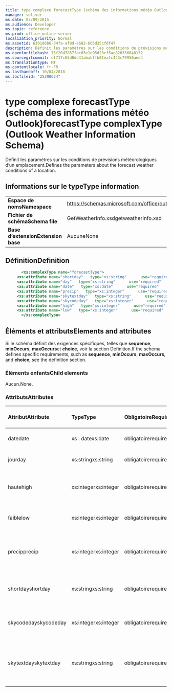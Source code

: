 ```yaml
---
title: type complexe forecastType (schéma des informations météo Outlook)
manager: soliver
ms.date: 03/09/2015
ms.audience: Developer
ms.topic: reference
ms.prod: office-online-server
localization_priority: Normal
ms.assetid: 6301d6b6-34fa-af8d-e682-605d35cfdf47
description: Définit les paramètres sur les conditions de prévisions météorologiques d’un emplacement.
ms.openlocfilehash: 75f20d7857fac85e1e95d23cf5ac826336648132
ms.sourcegitcommit: ef717c65d8dd41ababffb01eafc443c79950aed4
ms.translationtype: MT
ms.contentlocale: fr-FR
ms.lasthandoff: 10/04/2018
ms.locfileid: "25390624"
---
```

# <a name="forecasttype-complextype-outlook-weather-information-schema"></a><span data-ttu-id="dabcc-103">type complexe forecastType (schéma des informations météo Outlook)</span><span class="sxs-lookup"><span data-stu-id="dabcc-103">forecastType complexType (Outlook Weather Information Schema)</span></span>

<span data-ttu-id="dabcc-104">Définit les paramètres sur les conditions de prévisions météorologiques d’un emplacement.</span><span class="sxs-lookup"><span data-stu-id="dabcc-104">Defines the parameters about the forecast weather conditions of a location.</span></span>
  
## <a name="type-information"></a><span data-ttu-id="dabcc-105">Informations sur le type</span><span class="sxs-lookup"><span data-stu-id="dabcc-105">Type information</span></span>

|||
|:-----|:-----|
|<span data-ttu-id="dabcc-106">**Espace de noms**</span><span class="sxs-lookup"><span data-stu-id="dabcc-106">**Namespace**</span></span> <br/> |https://schemas.microsoft.com/office/outlook/15/getweatherinfo.xsd  <br/> |
|<span data-ttu-id="dabcc-107">**Fichier de schéma**</span><span class="sxs-lookup"><span data-stu-id="dabcc-107">**Schema file**</span></span> <br/> |<span data-ttu-id="dabcc-108">GetWeatherInfo.xsd</span><span class="sxs-lookup"><span data-stu-id="dabcc-108">getweatherinfo.xsd</span></span>  <br/> |
|<span data-ttu-id="dabcc-109">**Base d’extension**</span><span class="sxs-lookup"><span data-stu-id="dabcc-109">**Extension base**</span></span> <br/> |<span data-ttu-id="dabcc-110">Aucune</span><span class="sxs-lookup"><span data-stu-id="dabcc-110">None</span></span>  <br/> |
   
## <a name="definition"></a><span data-ttu-id="dabcc-111">Définition</span><span class="sxs-lookup"><span data-stu-id="dabcc-111">Definition</span></span>

```XML
       <xs:complexType name="forecastType">
     <xs:attribute name="shortday"   type="xs:string"      use="required"     />
     <xs:attribute name="day"   type="xs:string"      use="required"     />
     <xs:attribute name="date"   type="xs:date"      use="required"     />
     <xs:attribute name="precip"   type="xs:integer"      use="required"     />
     <xs:attribute name="skytextday"   type="xs:string"      use="required"     />
     <xs:attribute name="skycodeday"   type="xs:integer"      use="required"     />
     <xs:attribute name="high"   type="xs:integer"      use="required"     />
     <xs:attribute name="low"   type="xs:integer"      use="required"     />
       </xs:complexType>

```

## <a name="elements-and-attributes"></a><span data-ttu-id="dabcc-112">Éléments et attributs</span><span class="sxs-lookup"><span data-stu-id="dabcc-112">Elements and attributes</span></span>

<span data-ttu-id="dabcc-113">Si le schéma définit des exigences spécifiques, telles que **sequence**, **minOccurs**, **maxOccurs**et **choice**, voir la section Définition.</span><span class="sxs-lookup"><span data-stu-id="dabcc-113">If the schema defines specific requirements, such as **sequence**, **minOccurs**, **maxOccurs**, and **choice**, see the definition section.</span></span> 
  
### <a name="child-elements"></a><span data-ttu-id="dabcc-114">Éléments enfants</span><span class="sxs-lookup"><span data-stu-id="dabcc-114">Child elements</span></span>

<span data-ttu-id="dabcc-115">Aucun.</span><span class="sxs-lookup"><span data-stu-id="dabcc-115">None.</span></span>
  
### <a name="attributes"></a><span data-ttu-id="dabcc-116">Attributs</span><span class="sxs-lookup"><span data-stu-id="dabcc-116">Attributes</span></span>

|<span data-ttu-id="dabcc-117">**Attribut**</span><span class="sxs-lookup"><span data-stu-id="dabcc-117">**Attribute**</span></span>|<span data-ttu-id="dabcc-118">**Type**</span><span class="sxs-lookup"><span data-stu-id="dabcc-118">**Type**</span></span>|<span data-ttu-id="dabcc-119">**Obligatoire**</span><span class="sxs-lookup"><span data-stu-id="dabcc-119">**Required**</span></span>|<span data-ttu-id="dabcc-120">**Description**</span><span class="sxs-lookup"><span data-stu-id="dabcc-120">**Description**</span></span>|<span data-ttu-id="dabcc-121">**Valeurs possibles**</span><span class="sxs-lookup"><span data-stu-id="dabcc-121">**Possible values**</span></span>|
|:-----|:-----|:-----|:-----|:-----|
|<span data-ttu-id="dabcc-122">date</span><span class="sxs-lookup"><span data-stu-id="dabcc-122">date</span></span>  <br/> |<span data-ttu-id="dabcc-123">xs : date</span><span class="sxs-lookup"><span data-stu-id="dabcc-123">xs:date</span></span>  <br/> |<span data-ttu-id="dabcc-124">obligatoire</span><span class="sxs-lookup"><span data-stu-id="dabcc-124">required</span></span>  <br/> |<span data-ttu-id="dabcc-125">Spécifie la date pour la prévision.</span><span class="sxs-lookup"><span data-stu-id="dabcc-125">Specifies the date for the forecast.</span></span>  <br/> |<span data-ttu-id="dabcc-126">Valeur du type xs : date</span><span class="sxs-lookup"><span data-stu-id="dabcc-126">A value of the type xs:date</span></span>  <br/> |
|<span data-ttu-id="dabcc-127">jour</span><span class="sxs-lookup"><span data-stu-id="dabcc-127">day</span></span>  <br/> |<span data-ttu-id="dabcc-128">xs:string</span><span class="sxs-lookup"><span data-stu-id="dabcc-128">xs:string</span></span>  <br/> |<span data-ttu-id="dabcc-129">obligatoire</span><span class="sxs-lookup"><span data-stu-id="dabcc-129">required</span></span>  <br/> |<span data-ttu-id="dabcc-130">Spécifie un jour pour la prévision.</span><span class="sxs-lookup"><span data-stu-id="dabcc-130">Specifies a day for the forecast.</span></span>  <br/> |<span data-ttu-id="dabcc-131">Valeur du type xs : String</span><span class="sxs-lookup"><span data-stu-id="dabcc-131">A value of the type xs:string</span></span>  <br/> |
|<span data-ttu-id="dabcc-132">haute</span><span class="sxs-lookup"><span data-stu-id="dabcc-132">high</span></span>  <br/> |<span data-ttu-id="dabcc-133">xs:integer</span><span class="sxs-lookup"><span data-stu-id="dabcc-133">xs:integer</span></span>  <br/> |<span data-ttu-id="dabcc-134">obligatoire</span><span class="sxs-lookup"><span data-stu-id="dabcc-134">required</span></span>  <br/> |<span data-ttu-id="dabcc-135">Spécifie la température la plus élevée prévue.</span><span class="sxs-lookup"><span data-stu-id="dabcc-135">Specifies the forecasted highest temperature.</span></span>  <br/> |<span data-ttu-id="dabcc-136">Une valeur de la xs : Integer type</span><span class="sxs-lookup"><span data-stu-id="dabcc-136">A value of the type xs:integer</span></span>  <br/> |
|<span data-ttu-id="dabcc-137">faible</span><span class="sxs-lookup"><span data-stu-id="dabcc-137">low</span></span>  <br/> |<span data-ttu-id="dabcc-138">xs:integer</span><span class="sxs-lookup"><span data-stu-id="dabcc-138">xs:integer</span></span>  <br/> |<span data-ttu-id="dabcc-139">obligatoire</span><span class="sxs-lookup"><span data-stu-id="dabcc-139">required</span></span>  <br/> |<span data-ttu-id="dabcc-140">Spécifie la température prévue.</span><span class="sxs-lookup"><span data-stu-id="dabcc-140">Specifies the forecasted lowest temperature.</span></span>  <br/> |<span data-ttu-id="dabcc-141">Une valeur de la xs : Integer type</span><span class="sxs-lookup"><span data-stu-id="dabcc-141">A value of the type xs:integer</span></span>  <br/> |
|<span data-ttu-id="dabcc-142">precip</span><span class="sxs-lookup"><span data-stu-id="dabcc-142">precip</span></span>  <br/> |<span data-ttu-id="dabcc-143">xs:integer</span><span class="sxs-lookup"><span data-stu-id="dabcc-143">xs:integer</span></span>  <br/> |<span data-ttu-id="dabcc-144">obligatoire</span><span class="sxs-lookup"><span data-stu-id="dabcc-144">required</span></span>  <br/> |<span data-ttu-id="dabcc-145">Spécifie la possibilité de pourcentage de précipitation.</span><span class="sxs-lookup"><span data-stu-id="dabcc-145">Specifies the percentage possibility of precipitation.</span></span>  <br/> |<span data-ttu-id="dabcc-146">Une valeur de la xs : Integer type</span><span class="sxs-lookup"><span data-stu-id="dabcc-146">A value of the type xs:integer</span></span>  <br/> |
|<span data-ttu-id="dabcc-147">shortday</span><span class="sxs-lookup"><span data-stu-id="dabcc-147">shortday</span></span>  <br/> |<span data-ttu-id="dabcc-148">xs:string</span><span class="sxs-lookup"><span data-stu-id="dabcc-148">xs:string</span></span>  <br/> |<span data-ttu-id="dabcc-149">obligatoire</span><span class="sxs-lookup"><span data-stu-id="dabcc-149">required</span></span>  <br/> |<span data-ttu-id="dabcc-150">Spécifie un jour sous forme abrégée.</span><span class="sxs-lookup"><span data-stu-id="dabcc-150">Specifies a day in abbreviated form.</span></span>  <br/> |<span data-ttu-id="dabcc-151">Valeur du type xs : String</span><span class="sxs-lookup"><span data-stu-id="dabcc-151">A value of the type xs:string</span></span>  <br/> |
|<span data-ttu-id="dabcc-152">skycodeday</span><span class="sxs-lookup"><span data-stu-id="dabcc-152">skycodeday</span></span>  <br/> |<span data-ttu-id="dabcc-153">xs:integer</span><span class="sxs-lookup"><span data-stu-id="dabcc-153">xs:integer</span></span>  <br/> |<span data-ttu-id="dabcc-154">obligatoire</span><span class="sxs-lookup"><span data-stu-id="dabcc-154">required</span></span>  <br/> |<span data-ttu-id="dabcc-155">Spécifie un code pour les conditions prévues.</span><span class="sxs-lookup"><span data-stu-id="dabcc-155">Specifies a code for the forecasted conditions.</span></span>  <br/> |<span data-ttu-id="dabcc-156">Une valeur de la xs : Integer type</span><span class="sxs-lookup"><span data-stu-id="dabcc-156">A value of the type xs:integer</span></span>  <br/> |
|<span data-ttu-id="dabcc-157">skytextday</span><span class="sxs-lookup"><span data-stu-id="dabcc-157">skytextday</span></span>  <br/> |<span data-ttu-id="dabcc-158">xs:string</span><span class="sxs-lookup"><span data-stu-id="dabcc-158">xs:string</span></span>  <br/> |<span data-ttu-id="dabcc-159">obligatoire</span><span class="sxs-lookup"><span data-stu-id="dabcc-159">required</span></span>  <br/> |<span data-ttu-id="dabcc-160">Spécifie un ou deux mots qui décrivent les conditions prévues.</span><span class="sxs-lookup"><span data-stu-id="dabcc-160">Specifies one to two words that describe the forecasted conditions.</span></span>  <br/> |<span data-ttu-id="dabcc-161">Valeur du type xs : String</span><span class="sxs-lookup"><span data-stu-id="dabcc-161">A value of the type xs:string</span></span>  <br/> |
   

